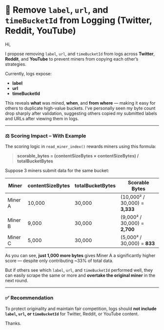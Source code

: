 
# 🚫 Remove `label`, `url`, and `timeBucketId` from Logging (Twitter, Reddit, YouTube)

Hi,

I propose removing `label`, `url`, and `timeBucketId` from logs across **Twitter**, **Reddit**, and **YouTube** to prevent miners from copying each other’s strategies.

Currently, logs expose:

- **label** 
- **url**
- **timeBucketId**

This reveals **what** was mined, **when**, and **from where** — making it easy for others to duplicate high-value buckets. I've personally seen my byte count drop sharply after validation, suggesting others copied my submitted labels and URLs after viewing them in logs.

---

### ⚖️ Scoring Impact – With Example

The scoring logic in `read_miner_index()` rewards miners using this formula:

> **scorable_bytes = (contentSizeBytes × contentSizeBytes) / totalBucketBytes**

Suppose 3 miners submit data for the same bucket:

| Miner   | contentSizeBytes | totalBucketBytes | Scorable Bytes                 |
| ------- | ---------------- | ---------------- | ------------------------------ |
| Miner A | 10,000           | 30,000           | (10,000² / 30,000) = **3,333** |
| Miner B | 9,000            | 30,000           | (9,000² / 30,000) = **2,700**  |
| Miner C | 5,000            | 30,000           | (5,000² / 30,000) = **833**    |

As you can see, **just 1,000 more bytes** gives Miner A a significantly higher score — despite only contributing ~33% of total data.

But if others see which `label`, `url`, and `timeBucketId` performed well, they can easily scrape the same or more and **overtake the original miner** in the next round.

---

### ✅ Recommendation

To protect originality and maintain fair competition, logs should **not include `label`, `url`, or `timeBucketId`** for Twitter, Reddit, or YouTube content.

Thanks.

